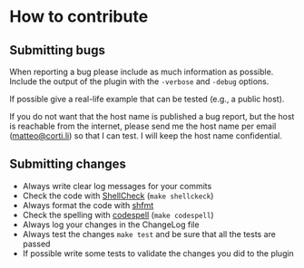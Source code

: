 # How to contribute

## Submitting bugs

When reporting a bug please include as much information as possible. Include the output of the plugin with the `-verbose` and `-debug` options.

If possible give a real-life example that can be tested (e.g., a public host).

If you do not want that the host name is published a bug report, but the host is reachable from the internet, please send me the host name per email ([matteo@corti.li](mailto:matteo@corti.li)) so that I can test. I will keep the host name confidential.

## Submitting changes

 * Always write clear log messages for your commits
 * Check the code with [ShellCheck](https://www.shellcheck.net) (```make shellckeck```)
 * Always format the code with [shfmt](https://github.com/mvdan/sh)
 * Check the spelling with [codespell](https://github.com/codespell-project/codespell) (```make codespell```)
 * Always log your changes in the ChangeLog file
 * Always test the changes `make test` and be sure that all the tests are passed
 * If possible write some tests to validate the changes you did to the plugin
